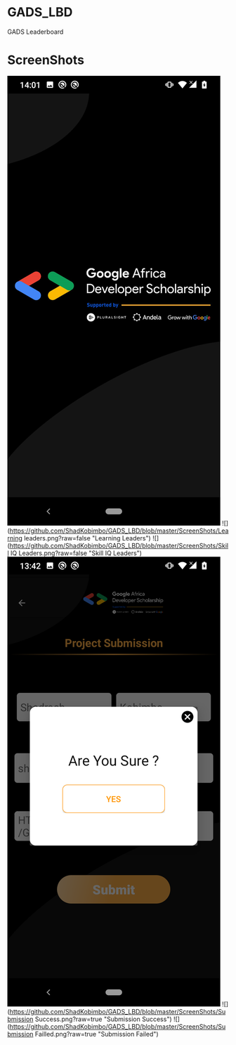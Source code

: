 # GADS_LBD
GADS Leaderboard

# ScreenShots
![](https://github.com/ShadKobimbo/GADS_LBD/blob/master/ScreenShots/SplashScreen.png?raw=false "Splash Landing Page")
![](https://github.com/ShadKobimbo/GADS_LBD/blob/master/ScreenShots/Learning leaders.png?raw=false "Learning Leaders")
![](https://github.com/ShadKobimbo/GADS_LBD/blob/master/ScreenShots/Skill IQ Leaders.png?raw=false "Skill IQ Leaders")
![](https://github.com/ShadKobimbo/GADS_LBD/blob/master/ScreenShots/AreYouSure.png?raw=true "Confirmation Before Submission")
![](https://github.com/ShadKobimbo/GADS_LBD/blob/master/ScreenShots/Submission Success.png?raw=true "Submission Success")
![](https://github.com/ShadKobimbo/GADS_LBD/blob/master/ScreenShots/Submission Failled.png?raw=true "Submission Failed")


